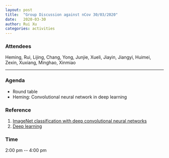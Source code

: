 ```yaml
---
layout: post
title:  "Group Discussion against nCov 30/03/2020"
date:   2020-03-30
author: Rui Xu
categories: activities
---
```



### Attendees

Heming, Rui, Lijing, Chang, Yong, Junjie, Xueli, Jiayin, Jiangyi, Huimei,
Zexin, Xuxiang, Minghao, Xinmiao

---

### Agenda

- Round table
- Heming: Convolutional neural network in deep learning


### Reference

1. [ImageNet classification with deep convolutional neural networks](https://dl.acm.org/doi/10.5555/2999134.2999257)
2. [Deep learning](https://www.nature.com/articles/nature14539)


### Time

2:00 pm -- 4:00 pm
